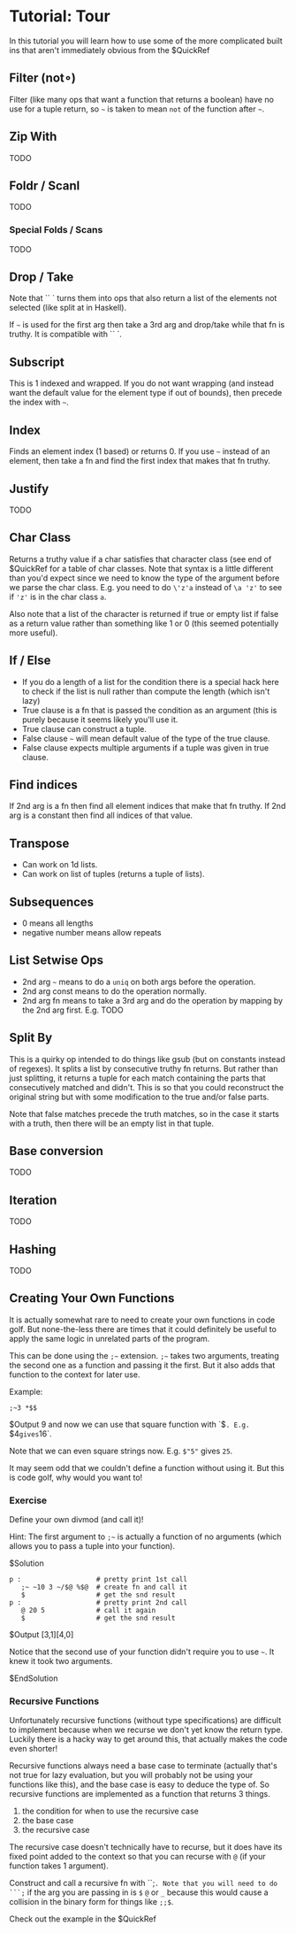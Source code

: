 # Tutorial: Tour

In this tutorial you will learn how to use some of the more complicated built ins that aren't immediately obvious from the $QuickRef

## Filter (not&#8728;)
Filter (like many ops that want a function that returns a boolean) have no use for a tuple return, so `~` is taken to mean `not` of the function after `~`.

## Zip With
TODO

## Foldr / Scanl
TODO

### Special Folds / Scans
TODO

## Drop / Take
Note that `` ` turns them into ops that also return a list of the elements not selected (like split at in Haskell).

If `~` is used for the first arg then take a 3rd arg and drop/take while that fn is truthy. It is compatible with `` `.

## Subscript
This is 1 indexed and wrapped. If you do not want wrapping (and instead want the default value for the element type if out of bounds), then precede the index with `~`.

## Index
Finds an element index (1 based) or returns 0. If you use `~` instead of an element, then take a fn and find the first index that makes that fn truthy.

## Justify
TODO

## Char Class
Returns a truthy value if a char satisfies that character class (see end of $QuickRef for a table of char classes. Note that syntax is a little different than you'd expect since we need to know the type of the argument before we parse the char class. E.g. you need to do `\'z'a` instead of `\a 'z'` to see if `'z'` is in the char class `a`.

Also note that a list of the character is returned if true or empty list if false as a return value rather than something like 1 or 0 (this seemed potentially more useful).

## If / Else
-  If you do a length of a list for the condition there is a special hack here to check if the list is null rather than compute the length (which isn't lazy)
-  True clause is a fn that is passed the condition as an argument (this is purely because it seems likely you'll use it.
-	True clause can construct a tuple.
-	False clause `~` will mean default value of the type of the true clause.
-	False clause expects multiple arguments if a tuple was given in true clause.

## Find indices
If 2nd arg is a fn then find all element indices that make that fn truthy. If 2nd arg is a constant then find all indices of that value.

## Transpose
-  Can work on 1d lists.
-  Can work on list of tuples (returns a tuple of lists). 

## Subsequences
-  0 means all lengths
-  negative number means allow repeats

## List Setwise Ops
-  2nd arg `~` means to do a `uniq` on both args before the operation.
-  2nd arg const means to do the operation normally.
-  2nd arg fn means to take a 3rd arg and do the operation by mapping by the 2nd arg first. E.g. TODO 

## Split By
This is a quirky op intended to do things like gsub (but on constants instead of regexes). It splits a list by consecutive truthy fn returns. But rather than just splitting, it returns a tuple for each match containing the parts that consecutively matched and didn't. This is so that you could reconstruct the original string but with some modification to the true and/or false parts.

Note that false matches precede the truth matches, so in the case it starts with a truth, then there will be an empty list in that tuple.

## Base conversion
TODO

## Iteration
TODO

## Hashing
TODO

## Creating Your Own Functions
It is actually somewhat rare to need to create your own functions in code golf. But none-the-less there are times that it could definitely be useful to apply the same logic in unrelated parts of the program.

This can be done using the `;~` extension. `;~` takes two arguments, treating the second one as a function and passing it the first. But it also adds that function to the context for later use.

Example:

	;~3 *$$
$Output
	9
and now we can use that square function with `$`. E.g. `$4` gives `16`.

Note that we can even square strings now. E.g. `$"5"` gives `25`.

It may seem odd that we couldn't define a function without using it. But this is code golf, why would you want to!

### Exercise

Define your own divmod (and call it)!

Hint: The first argument to `;~` is actually a function of no arguments (which allows you to pass a tuple into your function).

$Solution

	p :                   # pretty print 1st call
	   ;~ ~10 3 ~/$@ %$@  # create fn and call it
	   $                  # get the snd result
	p :                   # pretty print 2nd call
	   @ 20 5             # call it again
	   $                  # get the snd result
$Output
	[3,1][4,0]

Notice that the second use of your function didn't require you to use `~`. It knew it took two arguments.

$EndSolution

### Recursive Functions

Unfortunately recursive functions (without type specifications) are difficult to implement because when we recurse we don't yet know the return type. Luckily there is a hacky way to get around this, that actually makes the code even shorter!

Recursive functions always need a base case to terminate (actually that's not true for lazy evaluation, but you will probably not be using your functions like this), and the base case is easy to deduce the type of. So recursive functions are implemented as a function that returns 3 things.

1.	the condition for when to use the recursive case
1.	the base case
1. the recursive case

The recursive case doesn't technically have to recurse, but it does have its fixed point added to the context so that you can recurse with `@` (if your function takes 1 argument).

Construct and call a recursive fn with ``;`. Note that you will need to do ```;` if the arg you are passing in is `$` `@` or `_` because this would cause a collision in the binary form for things like `;;$`.

Check out the example in the $QuickRef
